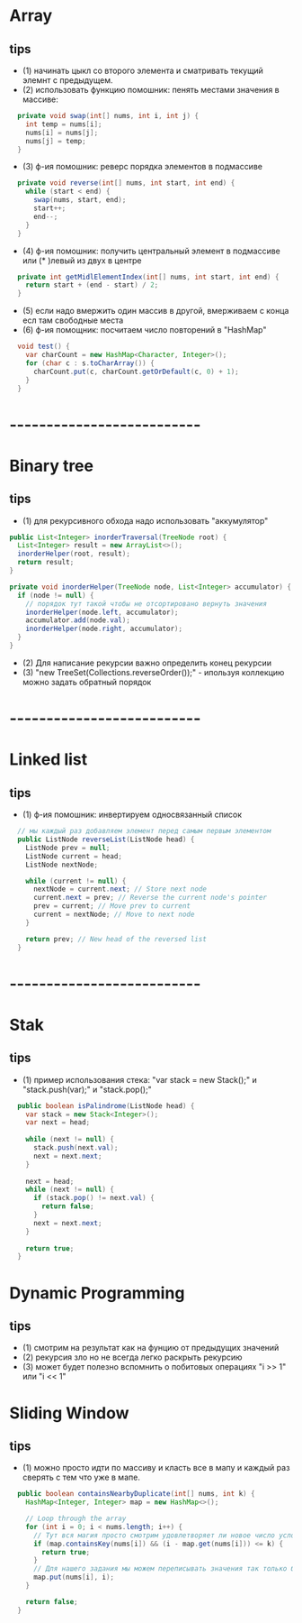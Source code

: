 

# Array
## tips
- (1) начинать цыкл со второго элемента и сматривать текущий элемнт с предыдущем.
- (2) использовать функцию помошник: пенять местами значения в массиве:
```java
  private void swap(int[] nums, int i, int j) {
    int temp = nums[i];
    nums[i] = nums[j];
    nums[j] = temp;
  }
```
- (3) ф-ия помошник: реверс порядка элементов в подмассиве
```java
  private void reverse(int[] nums, int start, int end) {
    while (start < end) {
      swap(nums, start, end);
      start++;
      end--;
    }
  }
```
- (4) ф-ия помошник: получить центральный элемент в подмассиве или (* )левый из двух в центре
```java
  private int getMidlElementIndex(int[] nums, int start, int end) {
    return start + (end - start) / 2;
  }
```
- (5) если надо вмержить один массив в другой, вмерживаем с конца есл там свободные места
- (6) ф-ия помощник: посчитаем число повторений в "HashMap"
```java
  void test() {
    var charCount = new HashMap<Character, Integer>();
    for (char c : s.toCharArray()) {
      charCount.put(c, charCount.getOrDefault(c, 0) + 1);
    }
  }
```



# --------------------------


# Binary tree
## tips
- (1) для рекурсивного обхода надо использовать "аккумулятор"
```java
public List<Integer> inorderTraversal(TreeNode root) {
  List<Integer> result = new ArrayList<>();
  inorderHelper(root, result);
  return result;
}

private void inorderHelper(TreeNode node, List<Integer> accumulator) {
  if (node != null) {
    // порядок тут такой чтобы не отсортировано вернуть значения
    inorderHelper(node.left, accumulator);
    accumulator.add(node.val);
    inorderHelper(node.right, accumulator);
  }
}
```
- (2) Для написание рекурсии важно определить конец рекурсии
- (3) "new TreeSet<Integer>(Collections.reverseOrder());" - ипользуя коллекцию можно задать обратный порядок


# --------------------------


# Linked list
## tips
- (1) ф-ия помошник: инвертируем односвязанный список
```java
  // мы каждый раз добавляем элемент перед самым первым элементом
  public ListNode reverseList(ListNode head) {
    ListNode prev = null;
    ListNode current = head;
    ListNode nextNode;

    while (current != null) {
      nextNode = current.next; // Store next node
      current.next = prev; // Reverse the current node's pointer
      prev = current; // Move prev to current
      current = nextNode; // Move to next node
    }

    return prev; // New head of the reversed list
  }
```


# --------------------------


# Stak
## tips
- (1) пример использования стека: "var stack = new Stack<Integer>();" и "stack.push(var);" и "stack.pop();"
```java
  public boolean isPalindrome(ListNode head) {
    var stack = new Stack<Integer>();
    var next = head;
     
    while (next != null) {
      stack.push(next.val);
      next = next.next;
    }
      
    next = head;
    while (next != null) {
      if (stack.pop() != next.val) {
        return false;
      }
      next = next.next;
    }
     
    return true;
  }
```



# Dynamic Programming
## tips
- (1) смотрим на результат как на фунцию от предыдущих значений
- (2) рекурсия зло но не всегда легко раскрыть рекурсию
- (3) может будет полезно вспомнить о побитовых операциях "i >> 1" или "i << 1"




# Sliding Window
## tips
- (1) можно просто идти по массиву и класть все в мапу и каждый раз сверять с тем что уже в мапе.
```java
  public boolean containsNearbyDuplicate(int[] nums, int k) {
    HashMap<Integer, Integer> map = new HashMap<>();

    // Loop through the array
    for (int i = 0; i < nums.length; i++) {
      // Тут вся магия просто смотрим удовлетворяет ли новое число условиям
      if (map.containsKey(nums[i]) && (i - map.get(nums[i])) <= k) {
        return true;
      }
      // Для нашего задания мы можем переписывать значения так только ближайшие элементы имеют шанс
      map.put(nums[i], i);
    }

    return false;
  }
```





